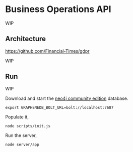 # Business Operations API

WIP

## Architecture

https://github.com/Financial-Times/gdpr 

WIP

## Run

WIP

Download and start the [neo4j community edition](https://neo4j.com/download/) database.

```
export GRAPHENEDB_BOLT_URL=bolt://localhost:7687
```

Populate it,

```
node scripts/init.js
```

Run the server,

```
node server/app
```
